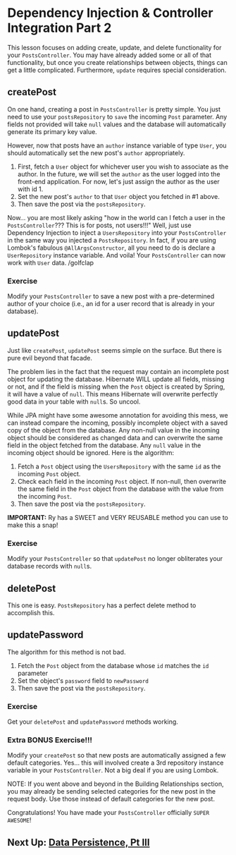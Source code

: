 
# Dependency Injection & Controller Integration Part 2

This lesson focuses on adding create, update, and delete functionality for your `PostsController`. You may have already added some or all of that functionality, but once you create relationships between objects, things can get a little complicated. Furthermore, `update` requires special consideration.

## createPost

On one hand, creating a post in `PostsController` is pretty simple. You just need to use your `postsRepository` to `save` the incoming `Post` parameter. Any fields not provided will take `null` values and the database will automatically generate its primary key value.

However, now that posts have an `author` instance variable of type `User`, you should automatically set the new post's `author` appropriately. 
1. First, fetch a `User` object for whichever user you wish to associate as the author. In the future, we will set the `author` as the user logged into the front-end application. For now, let's just assign the author as the user with id 1.
2. Set the new post's `author` to that `User` object you fetched in #1 above.
3. Then save the post via the `postsRepository`.

Now... you are most likely asking "how in the world can I fetch a user in the `PostsController`??? This is for posts, not users!!!" 
Well, just use Dependency Injection to inject a `UsersRepository` into your `PostsController` in the same way you injected a `PostsRepository`. In fact, if you are using Lombok's fabulous `@AllArgsConstructor`, all you need to do is declare a `UserRepository` instance variable. And voila! Your `PostsController` can now work with `User` data. /golfclap

### Exercise

Modify your `PostsController` to save a new post with a pre-determined author of your choice (i.e., an id for a user record that is already in your database).

## updatePost

Just like `createPost`, `updatePost` seems simple on the surface. But there is pure evil beyond that facade.

The problem lies in the fact that the request may contain an incomplete post object for updating the database. Hibernate WILL update all fields, missing or not, and if the field is missing when the `Post` object is created by Spring, it will have a value of `null`. This means Hibernate will overwrite perfectly good data in your table with `null`s. So uncool.

While JPA might have some awesome annotation for avoiding this mess, we can instead compare the incoming, possibly incomplete object with a saved copy of the object from the database. Any non-null value in the incoming object should be considered as changed data and can overwrite the same field in the object fetched from the database. Any `null` value in the incoming object should be ignored. Here is the algorithm:
1. Fetch a `Post` object using the `UsersRepository` with the same `id` as the incoming `Post` object.
2. Check each field in the incoming `Post` object. If non-null, then overwrite the same field in the `Post` object from the database with the value from the incoming `Post`.
3. Then save the post via the `postsRepository`.

**IMPORTANT:** Ry has a SWEET and VERY REUSABLE method you can use to make this a snap!

### Exercise

Modify your `PostsController` so that `updatePost` no longer obliterates your database records with `null`s.

## deletePost

This one is easy. `PostsRepository` has a perfect delete method to accomplish this.

## updatePassword

The algorithm for this method is not bad.
1. Fetch the `Post` object from the database whose `id` matches the `id` parameter
2. Set the object's `password` field to `newPassword`
3. Then save the post via the `postsRepository`.

### Exercise

Get your `deletePost` and `updatePassword` methods working.

### Extra BONUS Exercise!!!

Modify your `createPost` so that new posts are automatically assigned a few default categories. Yes... this will involved create a 3rd repository instance variable in your `PostsController`. Not a big deal if you are using Lombok.

NOTE: If you went above and beyond in the Building Relationships section, you may already be sending selected categories for the new post in the request body. Use those instead of default categories for the new post.


Congratulations! You have made your `PostsController` officially `SUPER AWESOME`!

## Next Up: [Data Persistence, Pt III](14-data-persistence-iii.md)

